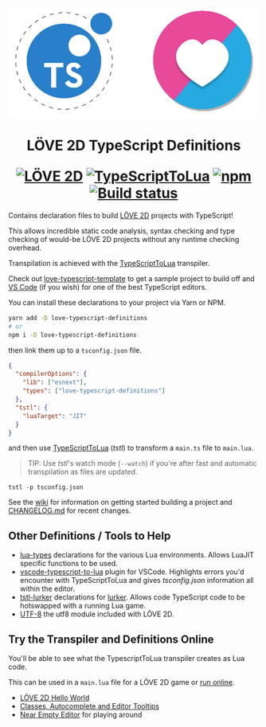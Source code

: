 <div align="center">
    <img src="love-typescript-definitions.png?raw=true" alt="TypeScriptToLua + LÖVE 2D" width="512" />
    <h1>
        LÖVE 2D TypeScript Definitions
        <p></p>
        <a href="http://love2d.org/"><img alt="LÖVE 2D" src="https://img.shields.io/badge/L%C3%96VE-11.2-EA316E.svg?style=for-the-badge" /></a>
        <a href="https://github.com/TypescriptToLua/TypeScriptToLua"><img alt="TypeScriptToLua" src="https://img.shields.io/badge/TypeScriptToLua-0.26.0-blue.svg?style=for-the-badge" /></a>
        <a href="https://www.npmjs.com/package/love-typescript-definitions"><img alt="npm" src="https://img.shields.io/npm/v/love-typescript-definitions.svg?style=for-the-badge" /></a>
        <a href="https://travis-ci.org/hazzard993/love-typescript-definitions"><img alt="Build status" src="https://img.shields.io/travis/hazzard993/love-typescript-definitions/master.svg?style=for-the-badge" /></a>
    </h1>
</div>

Contains declaration files to build [LÖVE 2D](https://love2d.org/) projects with TypeScript!

This allows incredible static code analysis, syntax checking and type checking of would-be LÖVE 2D projects without any runtime checking overhead.

Transpilation is achieved with the [TypeScriptToLua](https://github.com/TypeScriptToLua/TypeScriptToLua) transpiler.

Check out [love-typescript-template](https://github.com/hazzard993/love-typescript-template) to get a sample project to build off and [VS Code](https://code.visualstudio.com) (if you wish) for one of the best TypeScript editors.

You can install these declarations to your project via Yarn or NPM.

```sh
yarn add -D love-typescript-definitions
# or
npm i -D love-typescript-definitions
```

then link them up to a `tsconfig.json` file.

```json
{
  "compilerOptions": {
    "lib": ["esnext"],
    "types": ["love-typescript-definitions"]
  },
  "tstl": {
    "luaTarget": "JIT"
  }
}
```

and then use [TypeScriptToLua](https://github.com/TypeScriptToLua/TypeScriptToLua) (_tstl_) to transform a `main.ts` file to `main.lua`.

> TIP: Use _tstl_'s watch mode (`--watch`) if you're after fast and automatic transpilation as files are updated.

```
tstl -p tsconfig.json
```

See the [wiki](https://github.com/hazzard993/love-typescript-definitions/wiki) for information on getting started building a project and [CHANGELOG.md](CHANGELOG.md) for recent changes.

## Other Definitions / Tools to Help

- [lua-types](https://github.com/ark120202/lua-types) declarations for the various Lua environments. Allows LuaJIT specific functions to be used.
- [vscode-typescript-to-lua](https://marketplace.visualstudio.com/items?itemName=ark120202.vscode-typescript-to-lua) plugin for VSCode. Highlights errors you'd encounter with TypeScriptToLua and gives _tsconfig.json_ information all within the editor.
- [tstl-lurker](https://github.com/hazzard993/tstl-lurker) declarations for [lurker](https://github.com/rxi/lurker). Allows code TypeScript code to be hotswapped with a running Lua game.
- [UTF-8](https://github.com/hazzard993/tstl-utf8) the utf8 module included with LÖVE 2D.

## Try the Transpiler and Definitions Online

You'll be able to see what the TypescriptToLua transpiler creates as Lua code.

This can be used in a `main.lua` file for a LÖVE 2D game or [run online](https://schellingb.github.io/LoveWebBuilder/run-code).

- [LÖVE 2D Hello World](https://bit.ly/2IlhMLo)
- [Classes, Autocomplete and Editor Tooltips](https://bit.ly/2Ik5bYZ)
- [Near Empty Editor](https://bit.ly/2XRAX4T) for playing around
